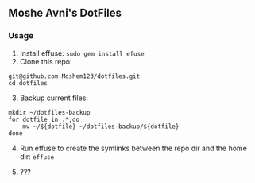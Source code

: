 ## Moshe Avni's DotFiles

### Usage
1. Install effuse: `sudo gem install efuse`
2. Clone this repo:

```
git@github.com:Moshem123/dotfiles.git
cd dotfiles
```

3. Backup current files:

```
mkdir ~/dotfiles-backup
for dotfile in .*;do
	mv ~/${dotfile} ~/dotfiles-backup/${dotfile}
done
```
4. Run effuse to create the symlinks between the repo dir and the home dir: `effuse`

5. ???
